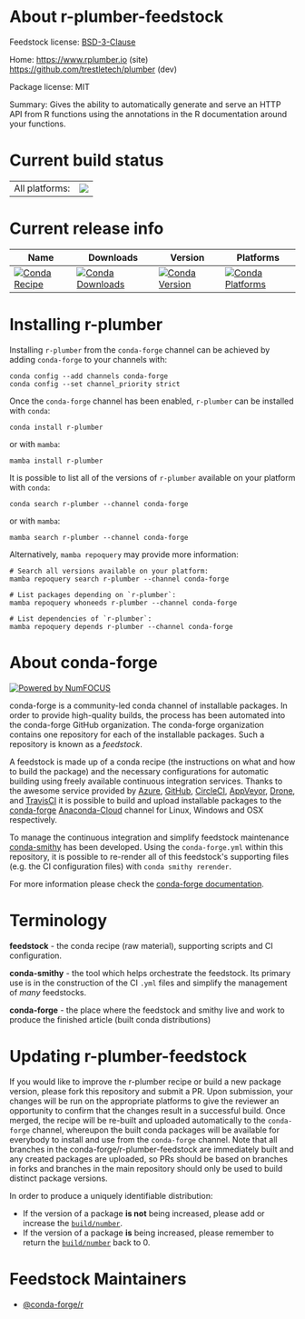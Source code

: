 About r-plumber-feedstock
=========================

Feedstock license: [BSD-3-Clause](https://github.com/conda-forge/r-plumber-feedstock/blob/main/LICENSE.txt)

Home: https://www.rplumber.io (site) https://github.com/trestletech/plumber (dev)

Package license: MIT

Summary: Gives the ability to automatically generate and serve an HTTP API from R functions using the annotations in the R documentation around your functions.

Current build status
====================


<table><tr><td>All platforms:</td>
    <td>
      <a href="https://dev.azure.com/conda-forge/feedstock-builds/_build/latest?definitionId=3439&branchName=main">
        <img src="https://dev.azure.com/conda-forge/feedstock-builds/_apis/build/status/r-plumber-feedstock?branchName=main">
      </a>
    </td>
  </tr>
</table>

Current release info
====================

| Name | Downloads | Version | Platforms |
| --- | --- | --- | --- |
| [![Conda Recipe](https://img.shields.io/badge/recipe-r--plumber-green.svg)](https://anaconda.org/conda-forge/r-plumber) | [![Conda Downloads](https://img.shields.io/conda/dn/conda-forge/r-plumber.svg)](https://anaconda.org/conda-forge/r-plumber) | [![Conda Version](https://img.shields.io/conda/vn/conda-forge/r-plumber.svg)](https://anaconda.org/conda-forge/r-plumber) | [![Conda Platforms](https://img.shields.io/conda/pn/conda-forge/r-plumber.svg)](https://anaconda.org/conda-forge/r-plumber) |

Installing r-plumber
====================

Installing `r-plumber` from the `conda-forge` channel can be achieved by adding `conda-forge` to your channels with:

```
conda config --add channels conda-forge
conda config --set channel_priority strict
```

Once the `conda-forge` channel has been enabled, `r-plumber` can be installed with `conda`:

```
conda install r-plumber
```

or with `mamba`:

```
mamba install r-plumber
```

It is possible to list all of the versions of `r-plumber` available on your platform with `conda`:

```
conda search r-plumber --channel conda-forge
```

or with `mamba`:

```
mamba search r-plumber --channel conda-forge
```

Alternatively, `mamba repoquery` may provide more information:

```
# Search all versions available on your platform:
mamba repoquery search r-plumber --channel conda-forge

# List packages depending on `r-plumber`:
mamba repoquery whoneeds r-plumber --channel conda-forge

# List dependencies of `r-plumber`:
mamba repoquery depends r-plumber --channel conda-forge
```


About conda-forge
=================

[![Powered by
NumFOCUS](https://img.shields.io/badge/powered%20by-NumFOCUS-orange.svg?style=flat&colorA=E1523D&colorB=007D8A)](https://numfocus.org)

conda-forge is a community-led conda channel of installable packages.
In order to provide high-quality builds, the process has been automated into the
conda-forge GitHub organization. The conda-forge organization contains one repository
for each of the installable packages. Such a repository is known as a *feedstock*.

A feedstock is made up of a conda recipe (the instructions on what and how to build
the package) and the necessary configurations for automatic building using freely
available continuous integration services. Thanks to the awesome service provided by
[Azure](https://azure.microsoft.com/en-us/services/devops/), [GitHub](https://github.com/),
[CircleCI](https://circleci.com/), [AppVeyor](https://www.appveyor.com/),
[Drone](https://cloud.drone.io/welcome), and [TravisCI](https://travis-ci.com/)
it is possible to build and upload installable packages to the
[conda-forge](https://anaconda.org/conda-forge) [Anaconda-Cloud](https://anaconda.org/)
channel for Linux, Windows and OSX respectively.

To manage the continuous integration and simplify feedstock maintenance
[conda-smithy](https://github.com/conda-forge/conda-smithy) has been developed.
Using the ``conda-forge.yml`` within this repository, it is possible to re-render all of
this feedstock's supporting files (e.g. the CI configuration files) with ``conda smithy rerender``.

For more information please check the [conda-forge documentation](https://conda-forge.org/docs/).

Terminology
===========

**feedstock** - the conda recipe (raw material), supporting scripts and CI configuration.

**conda-smithy** - the tool which helps orchestrate the feedstock.
                   Its primary use is in the construction of the CI ``.yml`` files
                   and simplify the management of *many* feedstocks.

**conda-forge** - the place where the feedstock and smithy live and work to
                  produce the finished article (built conda distributions)


Updating r-plumber-feedstock
============================

If you would like to improve the r-plumber recipe or build a new
package version, please fork this repository and submit a PR. Upon submission,
your changes will be run on the appropriate platforms to give the reviewer an
opportunity to confirm that the changes result in a successful build. Once
merged, the recipe will be re-built and uploaded automatically to the
`conda-forge` channel, whereupon the built conda packages will be available for
everybody to install and use from the `conda-forge` channel.
Note that all branches in the conda-forge/r-plumber-feedstock are
immediately built and any created packages are uploaded, so PRs should be based
on branches in forks and branches in the main repository should only be used to
build distinct package versions.

In order to produce a uniquely identifiable distribution:
 * If the version of a package **is not** being increased, please add or increase
   the [``build/number``](https://docs.conda.io/projects/conda-build/en/latest/resources/define-metadata.html#build-number-and-string).
 * If the version of a package **is** being increased, please remember to return
   the [``build/number``](https://docs.conda.io/projects/conda-build/en/latest/resources/define-metadata.html#build-number-and-string)
   back to 0.

Feedstock Maintainers
=====================

* [@conda-forge/r](https://github.com/conda-forge/r/)

